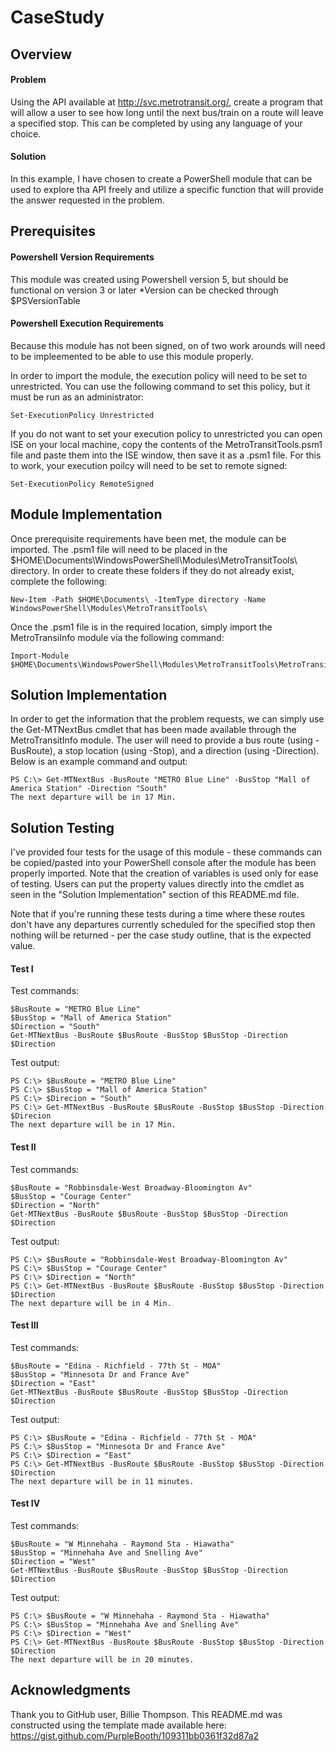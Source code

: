 # CaseStudy

## Overview

#### Problem
Using the API available at http://svc.metrotransit.org/, create a program that will allow a user to see how long until the next bus/train on a route will leave a specified stop. This can be completed by using any language of your choice. 

#### Solution
In this example, I have chosen to create a PowerShell module that can be used to explore tha API freely and utilize a specific function that will provide the answer requested in the problem.

## Prerequisites
#### Powershell Version Requirements
This module was created using Powershell version 5, but should be functional on version 3 or later
  *Version can be checked through $PSVersionTable

#### Powershell Execution Requirements
Because this module has not been signed, on of two work arounds will need to be impleemented to be able to use this module properly.

In order to import the module, the execution policy will need to be set to unrestricted. You can use the following command to set this policy, but it must be run as an administrator:
```
Set-ExecutionPolicy Unrestricted
```

If you do not want to set your execution policy to unrestricted you can open ISE on your local machine, copy the contents of the MetroTransitTools.psm1 file and paste them into the ISE window, then save it as a .psm1 file. For this to work, your execution poilcy will need to be set to remote signed:
```
Set-ExecutionPolicy RemoteSigned
```
## Module Implementation
Once prerequisite requirements have been met, the module can be imported. The .psm1 file will need to be placed in the $HOME\Documents\WindowsPowerShell\Modules\MetroTransitTools\ directory. In order to create these folders if they do not already exist, complete the following:
```
New-Item -Path $HOME\Documents\ -ItemType directory -Name WindowsPowerShell\Modules\MetroTransitTools\
``` 
Once the .psm1 file is in the required location, simply import the MetroTransiInfo module via the following command:
```
Import-Module $HOME\Documents\WindowsPowerShell\Modules\MetroTransitTools\MetroTransitInfo.psm1
```
## Solution Implementation
In order to get the information that the problem requests, we can simply use the Get-MTNextBus cmdlet that has been made available through the MetroTransitInfo module. The user will need to provide a bus route (using -BusRoute), a stop location (using -Stop), and a direction (using -Direction). Below is an example command and output:
```
PS C:\> Get-MTNextBus -BusRoute "METRO Blue Line" -BusStop "Mall of America Station" -Direction "South"
The next departure will be in 17 Min.
```

## Solution Testing
I've provided four tests for the usage of this module - these commands can be copied/pasted into your PowerShell console after the module has been properly imported. Note that the creation of variables is used only for ease of testing. Users can put the property values directly into the cmdlet as seen in the "Solution Implementation" section of this README.md file. 

Note that if you're running these tests during a time where these routes don't have any departures currently scheduled for the specified stop then nothing will be returned - per the case study outline, that is the expected value. 

#### Test I
Test commands:
```
$BusRoute = "METRO Blue Line"
$BusStop = "Mall of America Station"
$Direction = "South"
Get-MTNextBus -BusRoute $BusRoute -BusStop $BusStop -Direction $Direction
```
Test output:
```
PS C:\> $BusRoute = "METRO Blue Line"
PS C:\> $BusStop = "Mall of America Station"
PS C:\> $Direcion = "South"
PS C:\> Get-MTNextBus -BusRoute $BusRoute -BusStop $BusStop -Direction $Direcion
The next departure will be in 17 Min.
```

#### Test II
Test commands:
```
$BusRoute = "Robbinsdale-West Broadway-Bloomington Av"
$BusStop = "Courage Center"
$Direction = "North"
Get-MTNextBus -BusRoute $BusRoute -BusStop $BusStop -Direction $Direction
```
Test output:
```
PS C:\> $BusRoute = "Robbinsdale-West Broadway-Bloomington Av"
PS C:\> $BusStop = "Courage Center"
PS C:\> $Direction = "North"
PS C:\> Get-MTNextBus -BusRoute $BusRoute -BusStop $BusStop -Direction $Direction
The next departure will be in 4 Min.
```
#### Test III
Test commands:
```
$BusRoute = "Edina - Richfield - 77th St - MOA"
$BusStop = "Minnesota Dr and France Ave"
$Direction = "East"
Get-MTNextBus -BusRoute $BusRoute -BusStop $BusStop -Direction $Direction
```
Test output:
```
PS C:\> $BusRoute = "Edina - Richfield - 77th St - MOA"
PS C:\> $BusStop = "Minnesota Dr and France Ave"
PS C:\> $Direction = "East"
PS C:\> Get-MTNextBus -BusRoute $BusRoute -BusStop $BusStop -Direction $Direction
The next departure will be in 11 minutes.
```

#### Test IV
Test commands:
```
$BusRoute = "W Minnehaha - Raymond Sta - Hiawatha"
$BusStop = "Minnehaha Ave and Snelling Ave"
$Direction = "West"
Get-MTNextBus -BusRoute $BusRoute -BusStop $BusStop -Direction $Direction
```
Test output:
```
PS C:\> $BusRoute = "W Minnehaha - Raymond Sta - Hiawatha"
PS C:\> $BusStop = "Minnehaha Ave and Snelling Ave"
PS C:\> $Direction = "West"
PS C:\> Get-MTNextBus -BusRoute $BusRoute -BusStop $BusStop -Direction $Direction
The next departure will be in 20 minutes.
```
## Acknowledgments

Thank you to GitHub user, Billie Thompson. This README.md was constructed using the template made available here: https://gist.github.com/PurpleBooth/109311bb0361f32d87a2
